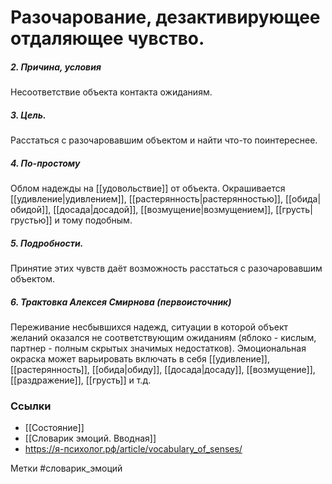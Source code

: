 #  Разочарование, дезактивирующее отдаляющее чувство.

##### 2. Причина, условия
Несоответствие объекта контакта ожиданиям. 

##### 3. Цель.
Расстаться с разочаровавшим объектом и найти что-то поинтереснее.

##### 4. По-простому
Облом надежды на [[удовольствие]] от объекта. 
Окрашивается [[удивление|удивлением]], [[растерянность|растерянностью]], [[обида|обидой]], [[досада|досадой]], [[возмущение|возмущением]], [[грусть|грустью]] и тому подобным.

##### 5. Подробности.
Принятие этих чувств даёт возможность расстаться с разочаровавшим объектом.

##### 6. Трактовка Алексея Смирнова (первоисточник)
Переживание несбывшихся надежд, ситуации в которой объект желаний оказался не соответствующим ожиданиям (яблоко - кислым, партнер - полным скрытых значимых недостатков). Эмоциональная окраска может варьировать включать в себя [[удивление]], [[растерянность]], [[обида|обиду]], [[досада|досаду]], [[возмущение]], [[раздражение]], [[грусть]] и т.д.


### Ссылки
- [[Состояние]]
- [[Словарик эмоций. Вводная]]
- https://я-психолог.рф/article/vocabulary_of_senses/

Метки #словарик_эмоций 




